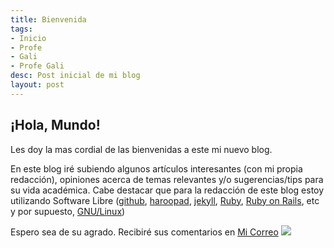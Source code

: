 ```yaml
---
title: Bienvenida
tags:
- Inicio
- Profe
- Gali
- Profe Gali
desc: Post inicial de mi blog
layout: post
---
```

## ¡Hola, Mundo!

Les doy la mas cordial de las bienvenidas a este mi nuevo blog.
<!-- more -->
En este blog iré subiendo algunos artículos interesantes (con mi propia redacción), opiniones acerca de temas relevantes y/o sugerencias/tips para su vida académica.
Cabe destacar que para la redacción de este blog estoy utilizando Software Libre ([github](https://github.com/), [haroopad](http://pad.haroopress.com/), [jekyll](https://jekyllrb.com/), [Ruby](https://www.ruby-lang.org/), [Ruby on Rails](https://rubyonrails.org/), etc y por supuesto, [GNU/Linux](https://www.gnu.org/gnu/linux-and-gnu.es.html))

Espero sea de su agrado. Recibiré sus comentarios en [Mi Correo](mailto:prof.rgerhard+comentarios@gmail.com)
![](https://archive.org/download/michaelretriever-stickers-gnu-linux/michaelretriever-stickers-gnu-linux.png)
